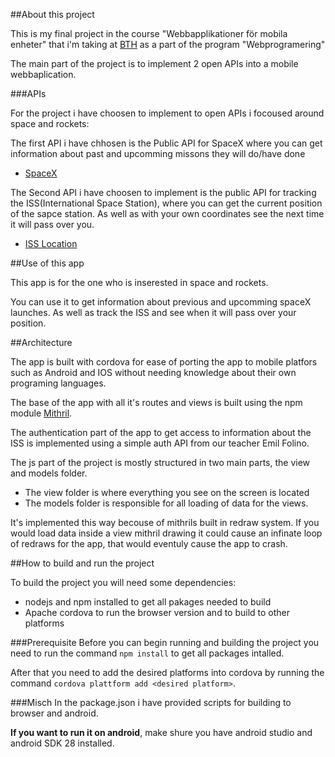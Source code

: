 
##About this project

This is my final project in the course "Webbapplikationer för mobila enheter" that i'm taking at [BTH](https://bth.se) as a part of the program "Webprogramering"

The main part of the project is to implement 2 open APIs into a mobile webbaplication.

###APIs

For the project i have choosen to implement to open APIs i focoused around space and rockets:

The first API i have chhosen is the Public API for SpaceX where you can get information about past and upcomming missons they will do/have done

* [SpaceX](https://github.com/r-spacex/SpaceX-API)

The Second API i have choosen to implement is the public API for tracking the ISS(International Space Station), where you can get the current position of the sapce station. As well as with your own coordinates see the next time it will pass over you.

* [ISS Location](http://open-notify.org/Open-Notify-API/)

##Use of this app

This app is for the one who is inserested in space and rockets.

You can use it to get information about previous and upcomming spaceX launches.
As well as track the ISS and see when it will pass over your position.

##Architecture

The app is built with cordova for ease of porting the app to mobile platfors such as Android and IOS without needing knowledge about their own programing languages.

The base of the app with all it's routes and views is built using the npm module [Mithril](https://mithril.js.org/).

The authentication part of the app to get access to information about the ISS is implemented using a simple auth API from our teacher Emil Folino.

The js part of the project is mostly structured in two main parts, the view and models folder.

* The view folder is where everything you see on the screen is located
* The models folder is responsible for all loading of data for the views.

It's implemented this way becouse of mithrils built in redraw system. If you would load data inside a view mithril drawing it could cause an infinate loop of redraws for the
app, that would eventuly cause the app to crash.

##How to build and run the project

To build the project you will need some dependencies:

* nodejs and npm installed to get all pakages needed to build
* Apache cordova to run the browser version and to build to other platforms

###Prerequisite
Before you can begin running and building the project you need to run the command `npm install` to get all packages intalled.

After that you need to add the desired platforms into cordova by running the command `cordova plattform add <desired platform>`.

###Misch
In the package.json i have provided scripts for building to browser and android.

**If you want to run it on android**, make shure you have android studio and android SDK 28 installed.

